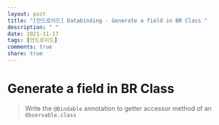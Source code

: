 ```yaml
---
layout: post
title: "[안드로이드] Databinding - Generate a field in BR Class "
description: " "
date: 2021-11-17
tags: [안드로이드]
comments: true
share: true
---
```


<h1> Generate a field in BR Class</h1>

> Write the <code>@Bindable</code> annotation to getter accessor method of an <code>Observable.class</code> 

